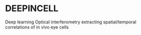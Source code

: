 # DEEPINCELL
Deep learning Optical interferometry extracting spatial/temporal correlations of in vivo eye cells
